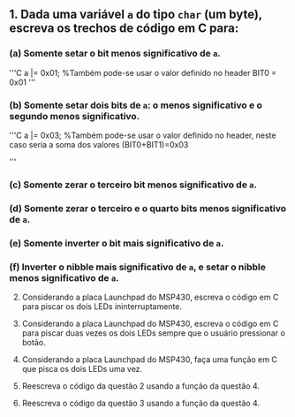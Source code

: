 ## 1. Dada uma variável `a` do tipo `char` (um byte), escreva os trechos de código em C para:
### (a) Somente setar o bit menos significativo de `a`.
'''C
  a |= 0x01; %Também pode-se usar o valor definido no header BIT0 = 0x01
'''
### (b) Somente setar dois bits de `a`: o menos significativo e o segundo menos significativo.
'''C
  a |= 0x03; %Também pode-se usar o valor definido no header, neste caso seria a soma dos valores (BIT0+BIT1)=0x03
  
'''
  
### (c) Somente zerar o terceiro bit menos significativo de `a`.
  
### (d) Somente zerar o terceiro e o quarto bits menos significativo de `a`.
  
### (e) Somente inverter o bit mais significativo de `a`.
  
### (f) Inverter o nibble mais significativo de `a`, e setar o nibble menos significativo de `a`. 

2. Considerando a placa Launchpad do MSP430, escreva o código em C para piscar os dois LEDs ininterruptamente.

3. Considerando a placa Launchpad do MSP430, escreva o código em C para piscar duas vezes os dois LEDs sempre que o usuário pressionar o botão.

4. Considerando a placa Launchpad do MSP430, faça uma função em C que pisca os dois LEDs uma vez.

5. Reescreva o código da questão 2 usando a função da questão 4.

6. Reescreva o código da questão 3 usando a função da questão 4.

